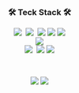<div align="center">
  
<!-- <img src="https://capsule-render.vercel.app/api?type=waving&color=auto&height=200&section=header&text=mmi-ing GitHub&fontSize=90" /> -->

<h3 align="center">🛠 Teck Stack 🛠</h3>
<p align="center">
  <img src="https://img.shields.io/badge/Python-white?style=flat&logo=Python&logoColor=#3776AB"/></a>&nbsp
<!--   <img src="https://img.shields.io/badge/Markdown-000000?style=flat&logo=Markdown&logoColor=white"/> -->
  <img src="https://img.shields.io/badge/JavaScript-F7DF1E?style=flat&logo=JavaScript&logoColor=white"/></a>&nbsp</a>
  <img src="https://img.shields.io/badge/Node.js-339933?style=flat-square&logo=Node.js&logoColor=white"/>
  <img src="https://img.shields.io/badge/React-61DAFB?style=flat-square&logo=React&logoColor=black"/>
  <img src="https://img.shields.io/badge/React Native-61DAFB?style=flat-square&logo=React&logoColor=black"/>
  <br>
<!--   <img src="https://img.shields.io/badge/MySQL-4479A1?style=flat&logo=MySQL&logoColor=white"/></a>&nbsp -->
<!--   <img src="https://img.shields.io/badge/Docker-2496ED?style=flat&logo=Docker&logoColor=white"/></a>&nbsp -->
<!--   <img src="https://img.shields.io/badge/Android Studio-3DDC84?style=flat&logo=Android Studio&logoColor=white"/></a>&nbsp -->
  <img src="https://img.shields.io/badge/Expo-000000?style=flat-square&logo=Expo&logoColor=white"/>
<!--   <img src="https://img.shields.io/badge/Figma-F24E1E?style=flat&logo=Figma&logoColor=white"/></a>&nbsp -->
  <br>
  <img src="https://img.shields.io/badge/GitHub-gray?style=flat&logo=GitHub&logoColor=black"/></a>&nbsp
<!--   <img src="https://img.shields.io/badge/Git-blue?style=flat&logo=Git&logoColor=F05032"/></a> -->
  <img src="https://img.shields.io/badge/Arduino-00979D?style=flat&logo=Arduino&logoColor=white"/>
  <img src="https://img.shields.io/badge/RPi-A22846?style=flat&logo=Raspberry-Pi&logoColor=white"/>
</p>



<br>

![](https://github.com/mmi-ing/github-stats-transparent/blob/output/generated/overview.svg)
![](https://github.com/mmi-ing/github-stats-transparent/blob/output/generated/languages.svg)


</div>

